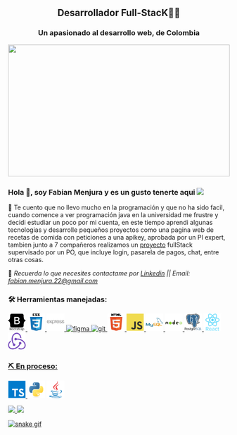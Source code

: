 
<h2 align="center">Desarrollador Full-StacK👨‍💻</h2>
<h3  align="center" >Un apasionado al desarrollo web, de Colombia</h3>
 <a href="https://www.linkedin.com/in/fabian-menjura-1409ba216/">
 <img  height="300px" width="100%" src="https://user-images.githubusercontent.com/86250631/209225927-b64f22d8-b04f-40e9-8cd8-e7d268d3e93a.gif"/>
 </a>
<h3 align="left">Hola 👋, soy Fabian Menjura y es un gusto tenerte aqui <img src="./src/wave.gif" width="30px"></h3>

 <p> 💬 Te cuento que no llevo mucho en la programación y que no ha sido facil, cuando comence a ver programación java en la universidad me frustre  y decidi estudiar un poco por mi cuenta, en este tiempo aprendi algunas tecnologias y desarrolle pequeños proyectos como una pagina web de recetas de comida con peticiones a una apikey, aprobada por un PI expert, tambien junto a 7 compañeros realizamos un <a href="https://find-your-teacher-pf.vercel.app/">proyecto</a> fullStack supervisado por un PO, que incluye login, pasarela de pagos, chat, entre otras cosas.</p>
 
 📣 <em>Recuerda lo que necesites contactame por <a href="https://www.linkedin.com/in/fabian-menjura-1409ba216/">Linkedin</a> || Email: fabian.menjura.22@gmail.com </em>
 
 <h3 align="left">🛠️ Herramientas manejadas:</h3>

<p align="left"> <a href="https://getbootstrap.com" target="_blank" rel="noreferrer"> <img src="https://raw.githubusercontent.com/devicons/devicon/master/icons/bootstrap/bootstrap-plain-wordmark.svg" alt="bootstrap" width="40" height="40"/> </a> <a href="https://www.w3schools.com/css/" target="_blank" rel="noreferrer"> <img src="https://raw.githubusercontent.com/devicons/devicon/master/icons/css3/css3-original-wordmark.svg" alt="css3" width="40" height="40"/> </a> <a href="https://expressjs.com" target="_blank" rel="noreferrer"> <img src="https://raw.githubusercontent.com/devicons/devicon/master/icons/express/express-original-wordmark.svg" alt="express" width="40" height="40"/> </a> <a href="https://www.figma.com/" target="_blank" rel="noreferrer"> <img src="https://www.vectorlogo.zone/logos/figma/figma-icon.svg" alt="figma" width="40" height="40"/> </a> <a href="https://git-scm.com/" target="_blank" rel="noreferrer"> <img src="https://www.vectorlogo.zone/logos/git-scm/git-scm-icon.svg" alt="git" width="40" height="40"/> </a> <a href="https://www.w3.org/html/" target="_blank" rel="noreferrer"> <img src="https://raw.githubusercontent.com/devicons/devicon/master/icons/html5/html5-original-wordmark.svg" alt="html5" width="40" height="40"/> </a> <a href="https://www.java.com" target="_blank" rel="noreferrer"> <img src="https://raw.githubusercontent.com/devicons/devicon/master/icons/javascript/javascript-original.svg" alt="javascript" width="40" height="40"/> </a> <a href="https://www.mysql.com/" target="_blank" rel="noreferrer">
 <img src="https://raw.githubusercontent.com/devicons/devicon/master/icons/mysql/mysql-original-wordmark.svg" alt="mysql" width="40" height="40"/> </a> <a href="https://nodejs.org" target="_blank" rel="noreferrer">  <img src="https://raw.githubusercontent.com/devicons/devicon/master/icons/nodejs/nodejs-original-wordmark.svg" alt="nodejs" width="40" height="40"/> </a> <a href="https://www.postgresql.org" target="_blank" rel="noreferrer">
 <img src="https://raw.githubusercontent.com/devicons/devicon/master/icons/postgresql/postgresql-original-wordmark.svg" alt="postgresql" width="40" height="40"/> </a> <a href="https://www.python.org" target="_blank" rel="noreferrer">  <img src="https://raw.githubusercontent.com/devicons/devicon/master/icons/react/react-original-wordmark.svg" alt="react" width="40" height="40"/> </a> <a href="https://redux.js.org" target="_blank" rel="noreferrer">  <img src="https://raw.githubusercontent.com/devicons/devicon/master/icons/redux/redux-original.svg" alt="redux" width="40" height="40"/> </a> <a href="https://www.typescriptlang.org/" target="_blank" rel="noreferrer"> 
</p>
 
 
 <h3 align="left">⛏️ En proceso:</h3>
 <p align="left"> <a href="https://getbootstrap.com" target="_blank" rel="noreferrer"> 
  <img src="https://raw.githubusercontent.com/devicons/devicon/master/icons/typescript/typescript-original.svg" alt="typescript" width="40" height="40"/> </a> 
  <img src="https://raw.githubusercontent.com/devicons/devicon/master/icons/python/python-original.svg" alt="python" width="40" height="40"/> </a> <a href="https://reactjs.org/" target="_blank" rel="noreferrer">  <img src="https://raw.githubusercontent.com/devicons/devicon/master/icons/java/java-original.svg" alt="java" width="40" height="40"/> </a> <a href="https://developer.mozilla.org/en-US/docs/Web/JavaScript" target="_blank" rel="noreferrer">
 </p>
<div>
  <a href="https://github.com/fabian-07-menjura">
  <img height="130px" src="https://github-readme-stats.vercel.app/api?username=fabian-07-menjura&show_icons=true&theme=radical&include_all_commits=true&count_private=true"/>
  <img height="130px" src="https://github-readme-stats.vercel.app/api/top-langs/?username=fabian-07-menjura&layout=compact&langs_count=7&theme=radical"/>
</div>
 
![snake gif](https://github.com/fabian-07-menjura/fabian-07-menjura/blob/output/github-contribution-grid-snake.gif)


 

